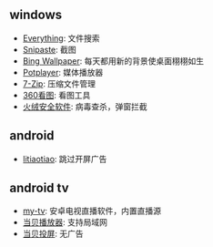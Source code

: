 ## windows  
- [Everything](https://www.voidtools.com/zh-cn/): 文件搜索
- [Snipaste](https://www.snipaste.com/): 截图
- [Bing Wallpaper](https://www.microsoft.com/zh-cn/bing/bing-wallpaper): 每天都用新的背景使桌面栩栩如生
- [Potplayer](https://potplayer.daum.net/): 媒体播放器
- [7-Zip](https://www.7-zip.org/): 压缩文件管理
- [360看图](https://pic.360.cn/): 看图工具
- [火绒安全软件](https://www.huorong.cn/person5.html): 病毒查杀，弹窗拦截

## android  
- [litiaotiao](https://github.com/eddlez/litiaotiao_package_backup): 跳过开屏广告

## android tv  
- [my-tv](https://github.com/lizongying/my-tv): 安卓电视直播软件，内置直播源
- [当贝播放器](https://www.dangbei.com/player/): 支持局域网
- [当贝投屏](https://www.dangbei.com/app/tv/2021/1214/7921.html): 无广告


